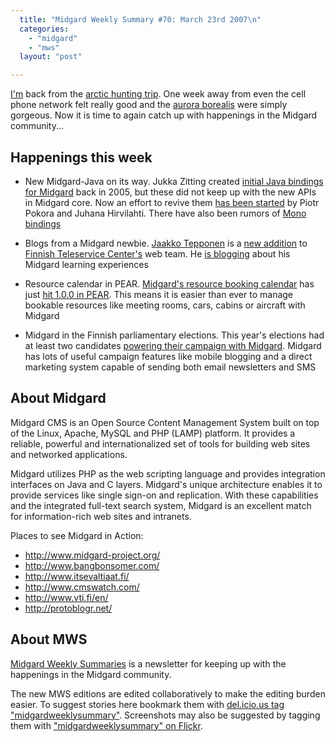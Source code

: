```yaml
---
  title: "Midgard Weekly Summary #70: March 23rd 2007\n"
  categories: 
    - "midgard"
    - "mws"
  layout: "post"

---
```

[I'm][5] back from the [arctic hunting trip][4]. One week away from even the cell phone network felt really good and the [aurora borealis][6] were simply gorgeous. Now it is time to again catch up with happenings in the Midgard community...

Happenings this week
--------------------

* New Midgard-Java on its way. Jukka Zitting created [initial Java bindings for Midgard][10] back in 2005, but these did not keep up with the new APIs in Midgard core. Now an effort to revive them [has been started][11] by Piotr Pokora and Juhana Hirvilahti. There have also been rumors of [Mono bindings][12]

* Blogs from a Midgard newbie. [Jaakko Tepponen][7] is a [new addition][9] to [Finnish Teleservice Center's][8] web team. He [is blogging][7] about his 
Midgard learning experiences

* Resource calendar in PEAR. [Midgard's resource booking calendar][14] has just [hit 1.0.0 in PEAR][15]. This means it is easier than ever to manage bookable resources like meeting rooms, cars, cabins or aircraft with Midgard

* Midgard in the Finnish parliamentary elections. This year's elections had at least two candidates [powering their campaign with Midgard][13]. Midgard has lots of useful campaign features like mobile blogging and a direct marketing system capable of sending both email newsletters and SMS

About Midgard
-------------

Midgard CMS is an Open Source Content Management System built on top of the Linux, Apache, MySQL and PHP (LAMP) platform. It provides a reliable, powerful and internationalized set of tools for building web sites and networked applications.

Midgard utilizes PHP as the web scripting language and provides integration interfaces on Java and C layers. Midgard's unique architecture enables it to provide services like single sign-on and replication. With these capabilities and the integrated full-text search system, Midgard is an excellent match for information-rich web sites and intranets.

Places to see Midgard in Action:

* <http://www.midgard-project.org/>
* <http://www.bangbonsomer.com/>
* <http://www.itsevaltiaat.fi/>
* <http://www.cmswatch.com/>
* <http://www.vti.fi/en/>
* <http://protoblogr.net/>

About MWS
---------

[Midgard Weekly Summaries][1] is a newsletter for keeping up with the happenings in the Midgard community.

The new MWS editions are edited collaboratively to make the editing burden easier. To suggest stories here bookmark them with [del.icio.us tag "midgardweeklysummary"][2]. Screenshots may also be suggested by tagging them with ["midgardweeklysummary" on Flickr][3].

[1]: http://www.midgard-project.org/updates/mws/
[2]: http://del.icio.us/tag/midgardweeklysummary
[3]: http://www.flickr.com/photos/tags/midgardweeklysummary
[4]: http://www.flickr.com/photos/bergie/sets/72157600010088557/
[5]: http://bergie.iki.fi/
[6]: http://www.flickr.com/photos/7434795@N06/429688741/
[7]: http://jaakko.psa2.fi/blog/
[8]: http://www.ftc.fi/
[9]: http://www.ftc.fi/ajankohtaista/view/ftc-n-henkilostomaara-kasvaa.html
[10]: http://bergie.iki.fi/blog/jukka_back_from_hiatus__jcr_for_midgard.html
[11]: http://www.nemein.com/people/piotras/view/1174377090.html
[12]: http://www.mono-project.com/Main_Page
[13]: http://bergie.iki.fi/blog/midgard_and_the_finnish_parliamentary_election.html
[14]: http://bergie.iki.fi/blog/resource-bookings-with-midgard.html
[15]: http://pear.midcom-project.org/index.php?package=net_nemein_reservations&release=1.0.0&downloads
